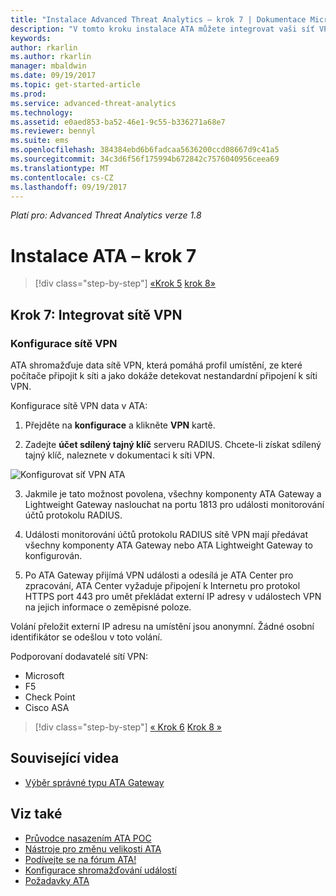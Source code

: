 ```yaml
---
title: "Instalace Advanced Threat Analytics – krok 7 | Dokumentace Microsoftu"
description: "V tomto kroku instalace ATA můžete integrovat vaši síť VPN."
keywords: 
author: rkarlin
ms.author: rkarlin
manager: mbaldwin
ms.date: 09/19/2017
ms.topic: get-started-article
ms.prod: 
ms.service: advanced-threat-analytics
ms.technology: 
ms.assetid: e0aed853-ba52-46e1-9c55-b336271a68e7
ms.reviewer: bennyl
ms.suite: ems
ms.openlocfilehash: 384384ebd6b6fadcaa5636200ccd08667d9c41a5
ms.sourcegitcommit: 34c3d6f56f175994b672842c7576040956ceea69
ms.translationtype: MT
ms.contentlocale: cs-CZ
ms.lasthandoff: 09/19/2017
---
```

*Platí pro: Advanced Threat Analytics verze 1.8*



# <a name="install-ata---step-7"></a>Instalace ATA – krok 7

>[!div class="step-by-step"]
[«Krok 5](install-ata-step5.md)
[krok 8»](install-ata-step7.md)

## <a name="step-7-integrate-vpn"></a>Krok 7: Integrovat sítě VPN

### <a name="configuring-vpn"></a>Konfigurace sítě VPN

ATA shromažďuje data sítě VPN, která pomáhá profil umístění, ze které počítače připojit k síti a jako dokáže detekovat nestandardní připojení k síti VPN.

Konfigurace sítě VPN data v ATA:

1. Přejděte na **konfigurace** a klikněte **VPN** kartě.

2. Zadejte **účet sdílený tajný klíč** serveru RADIUS. Chcete-li získat sdílený tajný klíč, naleznete v dokumentaci k síti VPN.

 ![Konfigurovat síť VPN ATA](media/vpn.png)

3.  Jakmile je tato možnost povolena, všechny komponenty ATA Gateway a Lightweight Gateway naslouchat na portu 1813 pro události monitorování účtů protokolu RADIUS. 

4.  Události monitorování účtů protokolu RADIUS sítě VPN mají předávat všechny komponenty ATA Gateway nebo ATA Lightweight Gateway to konfigurován.

5.  Po ATA Gateway přijímá VPN události a odesílá je ATA Center pro zpracování, ATA Center vyžaduje připojení k Internetu pro protokol HTTPS port 443 pro umět překládat externí IP adresy v událostech VPN na jejich informace o zeměpisné poloze.

Volání přeložit externí IP adresu na umístění jsou anonymní. Žádné osobní identifikátor se odešlou v toto volání.

Podporovaní dodavatelé sítí VPN:
- Microsoft
- F5
- Check Point
- Cisco ASA




>[!div class="step-by-step"]
[« Krok 6](install-ata-step5.md)
[Krok 8 »](install-ata-step7.md)



## <a name="related-videos"></a>Související videa
- [Výběr správné typu ATA Gateway](https://channel9.msdn.com/Shows/Microsoft-Security/ATA-Deployment-Choose-the-Right-Gateway-Type)


## <a name="see-also"></a>Viz také
- [Průvodce nasazením ATA POC](http://aka.ms/atapoc)
- [Nástroje pro změnu velikosti ATA](http://aka.ms/atasizingtool)
- [Podívejte se na fórum ATA!](https://social.technet.microsoft.com/Forums/security/home?forum=mata)
- [Konfigurace shromažďování událostí](configure-event-collection.md)
- [Požadavky ATA](ata-prerequisites.md)

